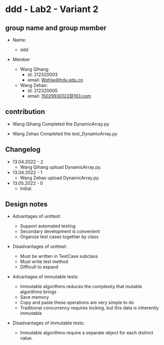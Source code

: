 # ddd - Lab2 - Variant 2

## group name and group member

- Name:
  - ddd

- Member
  - Wang Qihang:
    - id: 212320003
    - email: Wqhlw@hdu.edu.cn
  - Wang Zehao:
    - id: 212320005
    - email: 15029930122@163.com

## contribution

- Wang Qihang Completed the DynamicArray.py

- Wang Zehao Completed the test_DynamicArray.py

## Changelog

- 13.04.2022 - 2
  - Wang Qihang upload DynamicArray.py.
- 13.04.2022 - 1
  - Wang Zehao upload DynamicArray.py.
- 13.05.2022 - 0
  - Initial.

## Design notes

- Advantages of unittest:
  - Support automated testing
  - Secondary development is convenient
  - Organize test cases together by class

- Disadvantages of unittest:
  - Must be written in TestCase subclass
  - Must write test method
  - Difficult to expand

- Advantages of immutable tests:
  - Immutable algorithms reduces the complexity that mutable algorithms brings
  - Save memory
  - Copy and paste these operations are very simple to do
  - Traditional concurrency requires locking, but this data is inherently immutable

- Disadvantages of immutable tests:
  - Immutable algorithms require a separate object for each distinct value.
